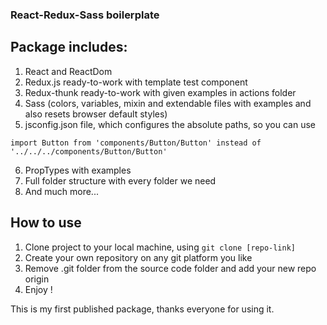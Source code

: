 ### React-Redux-Sass boilerplate

## Package includes:
1. React and ReactDom
2. Redux.js ready-to-work with template test component
3. Redux-thunk ready-to-work with given examples in actions folder
4. Sass (colors, variables, mixin and extendable files with examples and also resets browser default styles)
5. jsconfig.json file, which configures the absolute paths, so you can use
```
import Button from 'components/Button/Button' instead of '../../../components/Button/Button'
```
6. PropTypes with examples
7. Full folder structure with every folder we need
8. And much more...


## How to use
1. Clone project to your local machine, using ```git clone [repo-link]```
2. Create your own repository on any git platform you like
3. Remove .git folder from the source code folder and add your new repo origin
4. Enjoy !

This is my first published package, thanks everyone for using it.